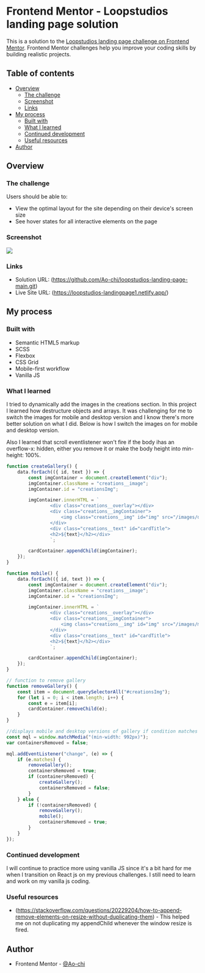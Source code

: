 # Frontend Mentor - Loopstudios landing page solution

This is a solution to the [Loopstudios landing page challenge on Frontend Mentor](https://www.frontendmentor.io/challenges/loopstudios-landing-page-N88J5Onjw). Frontend Mentor challenges help you improve your coding skills by building realistic projects.

## Table of contents

-   [Overview](#overview)
    -   [The challenge](#the-challenge)
    -   [Screenshot](#screenshot)
    -   [Links](#links)
-   [My process](#my-process)
    -   [Built with](#built-with)
    -   [What I learned](#what-i-learned)
    -   [Continued development](#continued-development)
    -   [Useful resources](#useful-resources)
-   [Author](#author)

## Overview

### The challenge

Users should be able to:

-   View the optimal layout for the site depending on their device's screen size
-   See hover states for all interactive elements on the page

### Screenshot

![](./screenshot/desktop.png.jpg)

### Links

-   Solution URL: (https://github.com/Ao-chi/loopstudios-landing-page-main.git)
-   Live Site URL: (https://loopstudios-landingpage1.netlify.app/)

## My process

### Built with

-   Semantic HTML5 markup
-   SCSS
-   Flexbox
-   CSS Grid
-   Mobile-first workflow
-   Vanilla JS

### What I learned

I tried to dynamically add the images in the creations section. In this project I learned how destructure objects and arrays. It was challenging for me to switch the images for mobile and desktop version and I know there's more better solution on what I did. Below is how I switch the images on for mobile and desktop version.

Also I learned that scroll eventlistener won't fire if the body ihas an overflow-x: hidden, either you remove it or make the body height into min-height: 100%.

```js
function createGallery() {
    data.forEach(({ id, text }) => {
        const imgContainer = document.createElement("div");
        imgContainer.className = "creations__image";
        imgContainer.id = "creationsImg";

        imgContainer.innerHTML = `
                <div class="creations__overlay"></div>
                <div class="creations__imgContainer">
                    <img class="creations__img" id="img" src="/images/desktop/image-desktop-${id}.jpg" alt="image-${id}" />
                </div>
                <div class="creations__text" id="cardTitle">
                <h2>${text}</h2></div>
                `;

        cardContainer.appendChild(imgContainer);
    });
}

function mobile() {
    data.forEach(({ id, text }) => {
        const imgContainer = document.createElement("div");
        imgContainer.className = "creations__image";
        imgContainer.id = "creationsImg";

        imgContainer.innerHTML = `
                <div class="creations__overlay"></div>
                <div class="creations__imgContainer">
                    <img class="creations__img" id="img" src="/images/mobile/image-mobile-${id}.jpg" alt="image-${id}" />
                </div>
                <div class="creations__text" id="cardTitle">
                <h2>${text}</h2></div>
                `;

        cardContainer.appendChild(imgContainer);
    });
}

// function to remove gallery
function removeGallery() {
    const item = document.querySelectorAll("#creationsImg");
    for (let i = 0; i < item.length; i++) {
        const e = item[i];
        cardContainer.removeChild(e);
    }
}

//displays mobile and desktop versions of gallery if condition matches
const mql = window.matchMedia("(min-width: 992px)");
var containersRemoved = false;

mql.addEventListener("change", (e) => {
    if (e.matches) {
        removeGallery();
        containersRemoved = true;
        if (containersRemoved) {
            createGallery();
            containersRemoved = false;
        }
    } else {
        if (!containersRemoved) {
            removeGallery();
            mobile();
            containersRemoved = true;
        }
    }
});
```

### Continued development

I will continue to practice more using vanilla JS since it's a bit hard for me when I transition on React js on my previous challenges. I still need to learn and work on my vanilla js coding.

### Useful resources

-   (https://stackoverflow.com/questions/20229204/how-to-append-remove-elements-on-resize-without-duplicating-them) - This helped me on not duplicating my appendChild whenever the window resize is fired.

## Author

-   Frontend Mentor - [@Ao-chi](https://www.frontendmentor.io/profile/Ao-chi)
